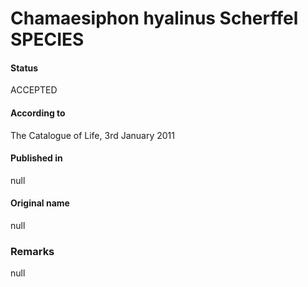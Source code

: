 # Chamaesiphon hyalinus Scherffel SPECIES

#### Status
ACCEPTED

#### According to
The Catalogue of Life, 3rd January 2011

#### Published in
null

#### Original name
null

### Remarks
null